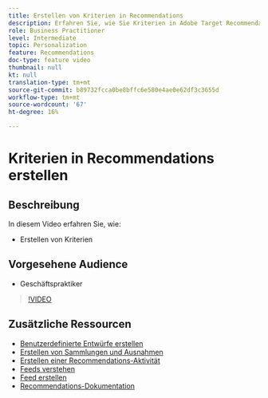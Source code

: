 ```yaml
---
title: Erstellen von Kriterien in Recommendations
description: Erfahren Sie, wie Sie Kriterien in Adobe Target Recommendations erstellen
role: Business Practitioner
level: Intermediate
topic: Personalization
feature: Recommendations
doc-type: feature video
thumbnail: null
kt: null
translation-type: tm+mt
source-git-commit: b89732fcca0be8bffc6e580e4ae0e62df3c3655d
workflow-type: tm+mt
source-wordcount: '67'
ht-degree: 16%

---
```



# Kriterien in Recommendations erstellen

## Beschreibung

In diesem Video erfahren Sie, wie:

* Erstellen von Kriterien

## Vorgesehene Audience

* Geschäftspraktiker

>[!VIDEO](https://video.tv.adobe.com/v/27694?quality=12)

## Zusätzliche Ressourcen

* [Benutzerdefinierte Entwürfe erstellen](create-custom-designs.md)
* [Erstellen von Sammlungen und Ausnahmen](create-collections-and-exclusions.md)
* [Erstellen einer Recommendations-Aktivität](create-a-recommendations-activity.md)
* [Feeds verstehen](understanding-feeds.md)
* [Feed erstellen](create-a-feed.md)
* [Recommendations-Dokumentation](https://docs.adobe.com/content/help/en/target/using/recommendations/recommendations.html)